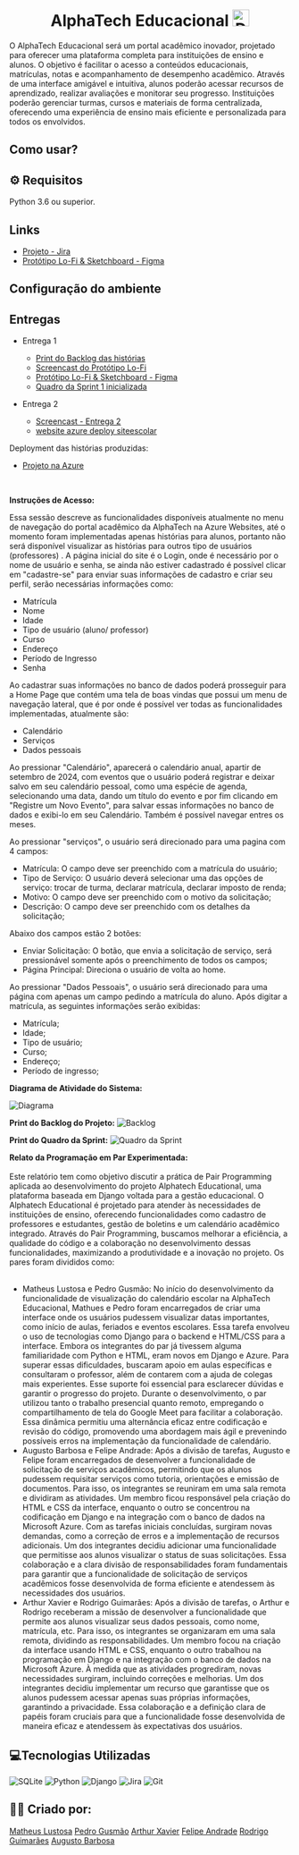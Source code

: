 <h1 align="center">AlphaTech Educacional <img src="https://github.com/user-attachments/assets/47d54f58-3607-488c-9df2-8646c6bfe1fe" alt="Descrição da imagem" width="30"/></h1> 

O AlphaTech Educacional será um portal acadêmico inovador, projetado para oferecer uma plataforma completa para instituições de ensino e alunos. O objetivo é facilitar o acesso a conteúdos educacionais, matrículas, notas e acompanhamento de desempenho acadêmico. Através de uma interface amigável e intuitiva, alunos poderão acessar recursos de aprendizado, realizar avaliações e monitorar seu progresso. Instituições poderão gerenciar turmas, cursos e materiais de forma centralizada, oferecendo uma experiência de ensino mais eficiente e personalizada para todos os envolvidos.

## Como usar?

## ⚙️ Requisitos
Python 3.6 ou superior.

## Links 
-  [Projeto - Jira](https://cesar-team-c925b8yd.atlassian.net/jira/software/projects/AW/boards/5?atlOrigin=eyJpIjoiOGQyNjQxNmVlNzYxNDUzNmEwMDA5Y2Y4YTZiMmVkMmEiLCJwIjoiaiJ9)
-  [Protótipo Lo-Fi & Sketchboard - Figma](https://www.figma.com/design/7uEuFDZ5T9I2HeTYMGfnR9/FDS-Entrega-1?node-id=0-1&t=nimLCI6xdHeemn50-1)
## Configuração do ambiente

## Entregas

* Entrega 1
    -  [Print do Backlog das histórias](Backlog.md)
    -  [Screencast do Protótipo Lo-Fi](https://youtu.be/NCyXO3E3Ow8)
    -  [Protótipo Lo-Fi & Sketchboard - Figma](https://www.figma.com/design/7uEuFDZ5T9I2HeTYMGfnR9/FDS-Entrega-1?node-id=0-1&t=nimLCI6xdHeemn50-1)
    -  [ Quadro da Sprint 1 inicializada](Quadro.md)

 * Entrega 2
    - [Screencast - Entrega 2](https://youtu.be/Sw1efqT8uFA)
    - [website azure deploy siteescolar](https://siteescolar-ccchgxgfe8gdfaf0.brazilsouth-01.azurewebsites.net/)

Deployment das histórias produzidas:
<ul>
  <li>
    <a  href=""
      >Projeto na Azure</a>
  </li>
</ul>
<br/>

**Instruções de Acesso:**

Essa sessão descreve as funcionalidades disponíveis atualmente no menu de navegação do portal acadêmico da AlphaTech na Azure Websites, até o momento foram implementadas apenas histórias para alunos, portanto não será disponível visualizar as histórias para outros tipo de usuários (professores) .  A página inicial do site é o Login, onde é necessário por o nome de usuário e senha, se ainda não estiver cadastrado é possível clicar em "cadastre-se" para enviar suas informações de cadastro e criar seu perfil, serão necessárias informações como:
- Matrícula
- Nome 
- Idade
- Tipo de usuário (aluno/ professor)
- Curso
- Endereço
- Período de Ingresso
- Senha

Ao cadastrar suas informações no banco de dados poderá prosseguir para a Home Page que contém uma tela de boas vindas que possui um menu de navegação lateral, que é por onde é possível ver todas as funcionalidades implementadas, atualmente são:

- Calendário
- Serviços
- Dados pessoais


Ao pressionar "Calendário", aparecerá o calendário anual, apartir de setembro de 2024, com eventos que o usuário poderá registrar e deixar salvo em seu calendário pessoal, como uma espécie de agenda, selecionando uma data, dando um título do evento e por fim clicando em "Registre um Novo Evento", para salvar essas informações no banco de dados e exibi-lo em seu Calendário. Também é possível navegar entres os meses.

Ao pressionar "serviços", o usuário será direcionado para uma pagina com 4 campos: 
- Matrícula: O campo deve ser preenchido com a matrícula do usuário;
- Tipo de Serviço: O usuário deverá selecionar uma das opções de serviço: trocar de turma, declarar matrícula, declarar imposto de renda; 
- Motivo: O campo deve ser preenchido com o motivo da solicitação;
- Descrição: O campo deve ser preenchido com os detalhes da solicitação;

Abaixo dos campos estão 2 botões:
- Enviar Solicitação: O botão, que envia a solicitação de serviço, será pressionável somente após o preenchimento de todos os campos;
- Página Principal: Direciona o usuário de volta ao home.

Ao pressionar "Dados Pessoais", o usuário será direcionado para uma página com apenas um campo pedindo a matrícula do aluno. Após digitar a matrícula, as seguintes informações serão exibidas:
- Matrícula;
- Idade;
- Tipo de usuário;
- Curso;
- Endereço;
- Período de ingresso;

**Diagrama de Atividade do Sistema:**

![Diagrama](imgdump2/diagrama-entrega-2-(3).png)

**Print do Backlog do Projeto:**
![Backlog](imgdump2/backlog-entrega-2-(3).png)

**Print do Quadro da Sprint:**
![Quadro da Sprint](imgdump2/sprint-entrega-2-(2).png)

**Relato da Programação em Par Experimentada:**
<br><br>
Este relatório tem como objetivo discutir a prática de Pair Programming aplicada ao desenvolvimento do projeto Alphatech Educational, uma plataforma baseada em Django voltada para a gestão educacional. O Alphatech Educational é projetado para atender às necessidades de instituições de ensino, oferecendo funcionalidades como cadastro de professores e estudantes, gestão de boletins e um calendário acadêmico integrado. Através do Pair Programming, buscamos melhorar a eficiência, a qualidade do código e a colaboração no desenvolvimento dessas funcionalidades, maximizando a produtividade e a inovação no projeto. Os pares foram divididos como:
<br><br>
 - Matheus Lustosa e Pedro Gusmão:
No início do desenvolvimento da funcionalidade de visualização do calendário escolar na AlphaTech Educacional, Mathues e Pedro foram encarregados de criar uma interface onde os usuários pudessem visualizar datas importantes, como início de aulas, feriados e eventos escolares. Essa tarefa envolveu o uso de tecnologias como Django para o backend e HTML/CSS para a interface. Embora os integrantes do par já tivessem alguma familiaridade com Python e HTML, eram novos em Django e Azure. Para superar essas dificuldades, buscaram apoio em aulas específicas e consultaram o professor, além de contarem com a ajuda de colegas mais experientes. Esse suporte foi essencial para esclarecer dúvidas e garantir o progresso do projeto. Durante o desenvolvimento, o par utilizou tanto o trabalho presencial quanto remoto, empregando o compartilhamento de tela do Google Meet para facilitar a colaboração. Essa dinâmica permitiu uma alternância eficaz entre codificação e revisão do código, promovendo uma abordagem mais ágil e prevenindo possíveis erros na implementação da funcionalidade de calendário.<br>
- Augusto Barbosa e Felipe Andrade:
Após a divisão de tarefas, Augusto e Felipe foram encarregados de desenvolver a funcionalidade de solicitação de serviços acadêmicos, permitindo que os alunos pudessem requisitar serviços como tutoria, orientações e emissão de documentos. Para isso, os integrantes se reuniram em uma sala remota e dividiram as atividades. Um membro ficou responsável pela criação do HTML e CSS da interface, enquanto o outro se concentrou na codificação em Django e na integração com o banco de dados na Microsoft Azure.
Com as tarefas iniciais concluídas, surgiram novas demandas, como a correção de erros e a implementação de recursos adicionais. Um dos integrantes decidiu adicionar uma funcionalidade que permitisse aos alunos visualizar o status de suas solicitações. Essa colaboração e a clara divisão de responsabilidades foram fundamentais para garantir que a funcionalidade de solicitação de serviços acadêmicos fosse desenvolvida de forma eficiente e atendessem às necessidades dos usuários.<br>
 - Arthur Xavier e Rodrigo Guimarães:
Após a divisão de tarefas, o Arthur e Rodrigo receberam a missão de desenvolver a funcionalidade que permite aos alunos visualizar seus dados pessoais, como nome, matrícula, etc. Para isso, os integrantes se organizaram em uma sala remota, dividindo as responsabilidades. Um membro focou na criação da interface usando HTML e CSS, enquanto o outro trabalhou na programação em Django e na integração com o banco de dados na Microsoft Azure.
À medida que as atividades progrediram, novas necessidades surgiram, incluindo correções e melhorias. Um dos integrantes decidiu implementar um recurso que garantisse que os alunos pudessem acessar apenas suas próprias informações, garantindo a privacidade. Essa colaboração e a definição clara de papéis foram cruciais para que a funcionalidade fosse desenvolvida de maneira eficaz e atendessem às expectativas dos usuários.



## 💻Tecnologias Utilizadas
![SQLite](https://img.shields.io/badge/sqlite-%2307405e.svg?style=for-the-badge&logo=sqlite&logoColor=white)
![Python](https://img.shields.io/badge/python-3670A0?style=for-the-badge&logo=python&logoColor=ffdd54)
![Django](https://img.shields.io/badge/django-%23092E20.svg?style=for-the-badge&logo=django&logoColor=white)
![Jira](https://img.shields.io/badge/jira-%230A0FFF.svg?style=for-the-badge&logo=jira&logoColor=white)
![Git](https://img.shields.io/badge/git-%23F05033.svg?style=for-the-badge&logo=git&logoColor=white)
## 🙋‍♂️ Criado por:
[Matheus Lustosa](https://github.com/MatheusLustosa)
[Pedro Gusmão](https://github.com/pedroguswander)
[Arthur Xavier](https://github.com/arthurxavi)
[Felipe Andrade](https://github.com/felipeandrader)
[Rodrigo Guimarães](https://github.com/Rodrigo-Guimaraes-P)
[Augusto Barbosa](https://github.com/AugustoBarbosa87)


